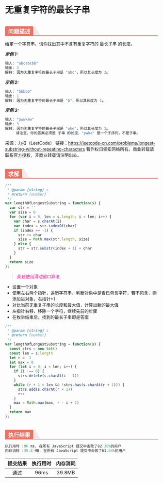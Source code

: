 # 无重复字符的最长子串

<h2 style="margin-top: 30px; margin-bottom: 15px; padding: 0px; font-weight: bold; color: black; border-bottom: 2px solid rgb(239, 112, 96); font-size: 1.3em;" data-id="heading-1"><span style="display: none;" class="prefix"></span><span style="display: inline-block; font-weight: bold; background: rgb(239, 112, 96); color: #ffffff; padding: 3px 10px 1px; border-top-right-radius: 3px; border-top-left-radius: 3px; margin-right: 3px;" class="content">问题描述</span><span class="suffix"></span><span style="display: inline-block; vertical-align: bottom; border-bottom: 36px solid #efebe9; border-right: 20px solid transparent;"> </span></h2>

给定一个字符串，请你找出其中不含有重复字符的 最长子串 的长度。

***示例 1:***

```js
输入: "abcabcbb"
输出: 3 
解释: 因为无重复字符的最长子串是 "abc"，所以其长度为 3。
```

***示例 2:***

```js
输入: "bbbbb"
输出: 1
解释: 因为无重复字符的最长子串是 "b"，所以其长度为 1。
```

***示例 3:***

```js
输入: "pwwkew"
输出: 3
解释: 因为无重复字符的最长子串是 "wke"，所以其长度为 3。
     请注意，你的答案必须是 子串 的长度，"pwke" 是一个子序列，不是子串。
```

来源：力扣（LeetCode）
链接：https://leetcode-cn.com/problems/longest-substring-without-repeating-characters
著作权归领扣网络所有。商业转载请联系官方授权，非商业转载请注明出处。


<h2 style="margin-top: 30px; margin-bottom: 15px; padding: 0px; font-weight: bold; color: black; border-bottom: 2px solid rgb(239, 112, 96); font-size: 1.3em;" data-id="heading-1"><span style="display: none;" class="prefix"></span><span style="display: inline-block; font-weight: bold; background: rgb(239, 112, 96); color: #ffffff; padding: 3px 10px 1px; border-top-right-radius: 3px; border-top-left-radius: 3px; margin-right: 3px;" class="content">求解</span><span class="suffix"></span><span style="display: inline-block; vertical-align: bottom; border-bottom: 36px solid #efebe9; border-right: 20px solid transparent;"> </span></h2>


```js
/**
 * @param {string} s
 * @return {number}
 */
var lengthOfLongestSubstring = function(s) {
  var str = ''
  var size = 0
  for (var i = 0, len = s.length; i < len; i++) {
    var char = s.charAt(i)
    var index = str.indexOf(char)
    if (index == -1) {
      str += char
      size = Math.max(str.length, size)
    } else {
      str = str.substr(index + 1) + char
    }
  }
  return size
};
```

>  <font color="deeppink">此题使用滑动窗口算法</font>

- 设置一个对象
- 使用左右两个指针，遍历字符串，判断对象中是否已包含字符，若不包含，则添加进对象，右指针+1
- 对比当前无重复子串的长度和最大值，计算出新的最大值
- 左指针右移，移除一个字符，继续先前的步骤
- 在枚举结束后，找到的最长子串即是答案

```js
/**
 * @param {string} s
 * @return {number}
 */
var lengthOfLongestSubstring = function(s) {
  const strs = new Set()
  const len = s.length
  let r = -1
  let max = 0
  for (let i = 0; i < len; i++) {
    if (i !== 0) {
      strs.delete(s.charAt(i - 1))
    }
    while (r + 1 < len && !strs.has(s.charAt(r + 1))) {
      strs.add(s.charAt(r + 1))
      r++
    }
    max = Math.max(max, r - i + 1)
  }
  return max
};
```


<h2 style="margin-top: 30px; margin-bottom: 15px; padding: 0px; font-weight: bold; color: black; border-bottom: 2px solid rgb(239, 112, 96); font-size: 1.3em;" data-id="heading-1"><span style="display: none;" class="prefix"></span><span style="display: inline-block; font-weight: bold; background: rgb(239, 112, 96); color: #ffffff; padding: 3px 10px 1px; border-top-right-radius: 3px; border-top-left-radius: 3px; margin-right: 3px;" class="content">执行结果</span><span class="suffix"></span><span style="display: inline-block; vertical-align: bottom; border-bottom: 36px solid #efebe9; border-right: 20px solid transparent;"> </span></h2>


```js
执行用时 :96 ms, 在所有 JavaScript 提交中击败了82.30%的用户
内存消耗 :39.8 MB, 在所有 JavaScript 提交中击败了61.64%的用户
```

| 提交结果 | 执行用时 | 内存消耗 |
|:------:|:------:|:-------:|
|   通过  | 96ms  |  39.8MB |
